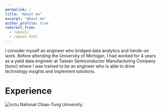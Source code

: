 ```yaml
---
permalink: /
title: "About me"
excerpt: "About me"
author_profile: true
redirect_from: 
  - /about/
  - /about.html
---
```


I consider myself an engineer who bridged data analytics and hands-on work. Before attending the University of Michigan, I had worked for 4 years as a yield data engineer at Taiwan Semiconductor Manufacturing Company (tsmc) where I was trained to be an engineer who is able to drive technology insights and implement solutions.

Experience
======
![nctu](https://github.com/YangCheng27/YangCheng27.github.io/assets/56757171/6abc3851-a24b-4d14-a14c-335a67bc3c1a) National Chiao-Tung University.
